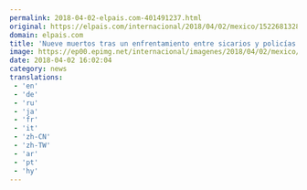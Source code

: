 ```yaml
---
permalink: 2018-04-02-elpais.com-401491237.html
original: https://elpais.com/internacional/2018/04/02/mexico/1522681328_124675.html#?ref=rss&format=simple&link=link
domain: elpais.com
title: 'Nueve muertos tras un enfrentamiento entre sicarios y policías en Jalisco'
image: https://ep00.epimg.net/internacional/imagenes/2018/04/02/mexico/1522681328_124675_1522681450_rrss_normal.jpg
date: 2018-04-02 16:02:04
category: news
translations: 
 - 'en'
 - 'de'
 - 'ru'
 - 'ja'
 - 'fr'
 - 'it'
 - 'zh-CN'
 - 'zh-TW'
 - 'ar'
 - 'pt'
 - 'hy'
---
```


